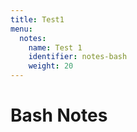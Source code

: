 ```yaml
---
title: Test1
menu:
  notes:
    name: Test 1
    identifier: notes-bash
    weight: 20
---
```

# Bash Notes
